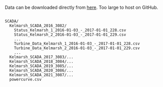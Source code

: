 Data can be downloaded directly from [here](https://zenodo.org/records/8252025). Too large to host on GitHub.

```

SCADA/
  Kelmarsh_SCADA_2016_3082/
    Status_Kelmarsh_1_2016-01-03_-_2017-01-01_228.csv
    Status_Kelmarsh_2_2016-01-03_-_2017-01-01_229.csv
    ...
    Turbine_Data_Kelmarsh_1_2016-01-03_-_2017-01-01_228.csv
    Turbine_Data_Kelmarsh_2_2016-01-03_-_2017-01-01_229.csv
    ...
  Kelmarsh_SCADA_2017_3083/...
  Kelmarsh_SCADA_2018_3084/...
  Kelmarsh_SCADA_2019_3085/...
  Kelmarsh_SCADA_2020_3086/...
  Kelmarsh_SCADA_2021_3087/...
  powercurve.csv

```
